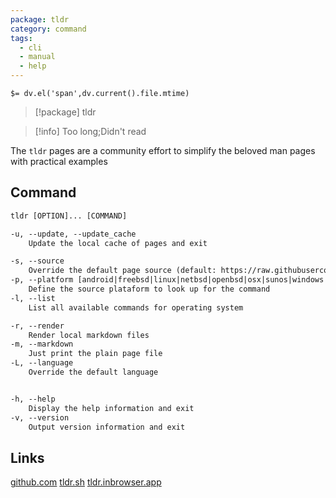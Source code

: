 ```yaml
---
package: tldr
category: command
tags:
  - cli
  - manual
  - help
---
```


`$= dv.el('span',dv.current().file.mtime)`
> [!package] tldr

> [!info] Too long;Didn't read

The ``tldr`` pages are a community effort to simplify the beloved man pages with practical examples

## Command
```txt
tldr [OPTION]... [COMMAND]

-u, --update, --update_cache
	Update the local cache of pages and exit

-s, --source
	Override the default page source (default: https://raw.githubusercontent.com/tldr-pages/tldr/main/pages)
-p, --platform [android|freebsd|linux|netbsd|openbsd|osx|sunos|windows|common]
	Define the source plataform to look up for the command
-l, --list
	List all available commands for operating system

-r, --render
	Render local markdown files
-m, --markdown
	Just print the plain page file
-L, --language
	Override the default language


-h, --help
	Display the help information and exit 
-v, --version
	Output version information and exit
```

## Links
[github.com](https://github.com/tldr-pages/tldr/tree/main)
[tldr.sh](https://tldr.sh/)
[tldr.inbrowser.app](https://tldr.inbrowser.app/pages/common/tldr)
